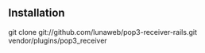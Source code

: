 Installation
------------

git clone git://github.com/lunaweb/pop3-receiver-rails.git vendor/plugins/pop3_receiver